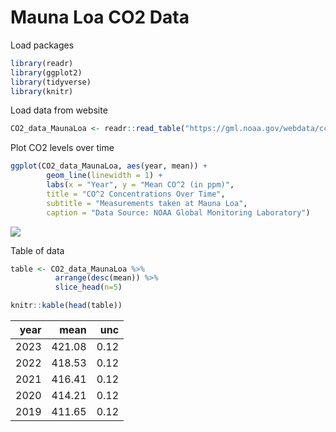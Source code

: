 # Mauna Loa CO2 Data


Load packages

``` r
library(readr)
library(ggplot2)
library(tidyverse)
library(knitr)
```

Load data from website

``` r
CO2_data_MaunaLoa <- readr::read_table("https://gml.noaa.gov/webdata/ccgg/trends/co2/co2_annmean_mlo.txt", skip = 45, col_names= c("year", "mean", "unc"))
```

Plot CO2 levels over time

``` r
ggplot(CO2_data_MaunaLoa, aes(year, mean)) +
        geom_line(linewidth = 1) +
        labs(x = "Year", y = "Mean CO^2 (in ppm)", 
        title = "CO^2 Concentrations Over Time",
        subtitle = "Measurements taken at Mauna Loa", 
        caption = "Data Source: NOAA Global Monitoring Laboratory")
```

![](case_study_08_files/figure-commonmark/unnamed-chunk-3-1.png)

Table of data

``` r
table <- CO2_data_MaunaLoa %>%
          arrange(desc(mean)) %>%
          slice_head(n=5)

knitr::kable(head(table))
```

| year |   mean |  unc |
|-----:|-------:|-----:|
| 2023 | 421.08 | 0.12 |
| 2022 | 418.53 | 0.12 |
| 2021 | 416.41 | 0.12 |
| 2020 | 414.21 | 0.12 |
| 2019 | 411.65 | 0.12 |
